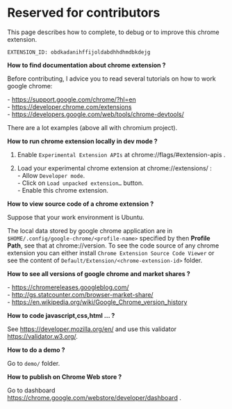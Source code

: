 # Reserved for contributors

This page describes how to complete, to debug or to improve this chrome extension.  

~~~
EXTENSION_ID: obdkadanihffijoldabdhhdhmdbkdejg
~~~

**How to find documentation about chrome extension ?**

Before contributing, I advice you to read several tutorials on how to work google chrome:  

\- https://support.google.com/chrome/?hl=en  
\- https://developer.chrome.com/extensions  
\- https://developers.google.com/web/tools/chrome-devtools/ 

There are a lot examples (above all with chromium project). 
 
**How to run chrome extension locally in dev mode ?**  

1) Enable `Experimental Extension APIs` at chrome://flags/#extension-apis .

2) Load your experimental chrome extension at chrome://extensions/ :  
      \- Allow `Developer mode`.  
      \- Click on `Load unpacked extension…` button.  
      \- Enable this chrome extension.  

**How to view source code of a chrome extension ?**  

Suppose that your work environment is Ubuntu.  

The local data stored by google chrome application are in `$HOME/.config/google-chrome/<profile-name>` specified by then **Profile Path**, see that at chrome://version. To see the code source of any chrome extension you can either install `Chrome Extension Source Code Viewer` or see the content of `Default/Extension/<chrome-extension-id>` folder. 

**How to see all versions of google chrome and market shares ?**

\- https://chromereleases.googleblog.com/  
\- http://gs.statcounter.com/browser-market-share/  
\- https://en.wikipedia.org/wiki/Google_Chrome_version_history  

**How to code javascript,css,html ... ?**

See https://developer.mozilla.org/en/ and use this validator https://validator.w3.org/.

**How to do a demo ?**

Go to `demo/` folder.

**How to publish on Chrome Web store ?**

Go to dashboard https://chrome.google.com/webstore/developer/dashboard .
